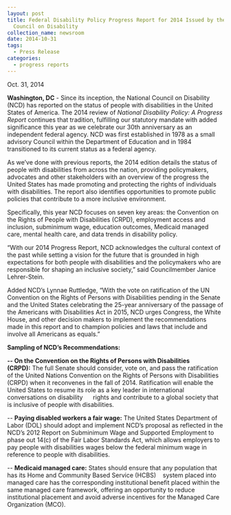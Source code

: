 ```yaml
---
layout: post
title: Federal Disability Policy Progress Report for 2014 Issued by the National
  Council on Disability
collection_name: newsroom
date: 2014-10-31
tags:
  - Press Release
categories:
  - progress reports
---
```


Oct. 31, 2014

**Washington, DC** - Since its inception, the National Council on Disability (NCD) has reported on the status of people with disabilities in the United States of America. The 2014 review of *National Disability Policy: A Progress Report* continues that tradition, fulfilling our statutory mandate with added significance this year as we celebrate our 30th anniversary as an independent federal agency. NCD was first established in 1978 as a small advisory Council within the Department of Education and in 1984 transitioned to its current status as a federal agency.

As we’ve done with previous reports, the 2014 edition details the status of people with disabilities from across the nation, providing policymakers, advocates and other stakeholders with an overview of the progress the United States has made promoting and protecting the rights of individuals with disabilities. The report also identifies opportunities to promote public policies that contribute to a more inclusive environment.

Specifically, this year NCD focuses on seven key areas: the Convention on the Rights of People with Disabilities (CRPD), employment access and inclusion, subminimum wage, education outcomes, Medicaid managed care, mental health care, and data trends in disability policy.

“With our 2014 Progress Report, NCD acknowledges the cultural context of the past while setting a vision for the future that is grounded in high expectations for both people with disabilities and the policymakers who are responsible for shaping an inclusive society,” said Councilmember Janice Lehrer-Stein.

Added NCD’s Lynnae Ruttledge, “With the vote on ratification of the UN Convention on the Rights of Persons with Disabilities pending in the Senate and the United States celebrating the 25-year anniversary of the passage of the Americans with Disabilities Act in 2015, NCD urges Congress, the White House, and other decision makers to implement the recommendations made in this report and to champion policies and laws that include and involve all Americans as equals.”

**Sampling of NCD’s Recommendations:**

**\-- On the Convention on the Rights of Persons with Disabilities (CRPD):** The full Senate should consider, vote on, and pass the ratification of the United Nations Convention on the Rights of Persons with Disabilities (CRPD) when it reconvenes in the fall of 2014. Ratification will enable the United States to resume its role as a key leader in international conversations on disability      rights and contribute to a global society that is inclusive of people with disabilities.

\-- **Paying disabled workers a fair wage:** The United States Department of Labor (DOL) should adopt and implement NCD’s proposal as reflected in the NCD’s 2012 Report on Subminimum Wage and Supported Employment to phase out 14(c) of the Fair Labor Standards Act, which allows employers to pay people with disabilities wages below the federal minimum wage in reference to people with disabilities.

\-- **Medicaid managed care:** States should ensure that any population that has its Home and Community Based Service (HCBS)    system placed into managed care has the corresponding institutional benefit placed within the same managed care framework, offering an opportunity to reduce institutional placement and avoid adverse incentives for the Managed Care Organization (MCO).
